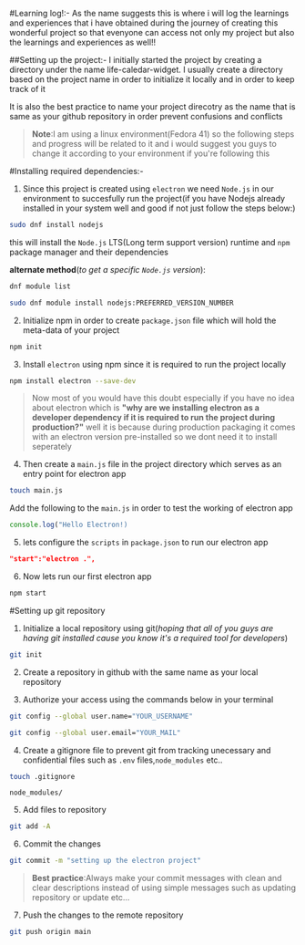 #Learning log!:-
 As the name suggests this is where i will log the learnings and experiences that i have obtained during the journey of creating this wonderful project so that evenyone can access not only my project but also the learnings and experiences as well!!

##Setting up the project:-
 I initially started the project by creating a directory under the name life-caledar-widget. I usually create a directory based on the project name in order to initialize it locally and in order to keep track of it 

 It is also the best practice to name your project direcotry as the name that is same as your github repository in order prevent confusions and conflicts 

>**Note**:I am using a linux environment(Fedora 41) so the following steps and progress  will be related to it and i would suggest you guys to change it according to your environment if you're following this 

#Installing required dependencies:-

1. Since this project is created using `electron` we need `Node.js` in our environment to succesfully run the project(if you have Nodejs already installed in your system well and good if not just follow the steps below:)

```sh
sudo dnf install nodejs
```
this will install the `Node.js` LTS(Long term support version) runtime and `npm` package manager and their dependencies

**alternate method**(_to get a specific `Node.js` version_):
```sh
dnf module list
```
```sh
sudo dnf module install nodejs:PREFERRED_VERSION_NUMBER
```

2. Initialize npm in order to create `package.json` file which will hold the meta-data of your project
```sh
npm init
```

3. Install `electron` using npm since it is required to run the project locally
```sh
npm install electron --save-dev
```
>Now most of you would have this doubt especially if you have no idea about electron which is **"why are we installing electron as a developer dependency if it is required to run the project during production?"** well it is because during production packaging it comes with an electron version pre-installed so we dont need it to install seperately

4. Then create a `main.js` file in the project directory which serves as an entry point for electron app
```sh
touch main.js
```
Add the following to the `main.js` in order to test the working of electron app
```js
console.log("Hello Electron!)
```

5. lets configure the `scripts` in `package.json` to run our electron app
```json
"start":"electron .",
```

6. Now lets run our first electron app
```sh
npm start
```

#Setting up git repository
1. Initialize a local repository using git(_hoping that all of you guys are having git  installed cause you know it's a required tool for developers_)
 ```sh
git init 
 ```

2. Create a repository in github with the same name as your local repository 

3. Authorize your access using the commands below in your terminal
```sh
git config --global user.name="YOUR_USERNAME"
```
```sh
git config --global user.email="YOUR_MAIL"
```

4. Create a gitignore file to prevent git from tracking unecessary and confidential files such as `.env` files,`node_modules` etc..
```sh
touch .gitignore
```
```git
node_modules/
```

5. Add files to repository
```sh
git add -A
```

6. Commit the changes 
```sh
git commit -m "setting up the electron project"
```
>**Best practice**:Always make your commit messages with clean and clear descriptions instead of using simple messages such as updating repository or update etc...

7. Push the changes to the remote repository
```sh
git push origin main
```

